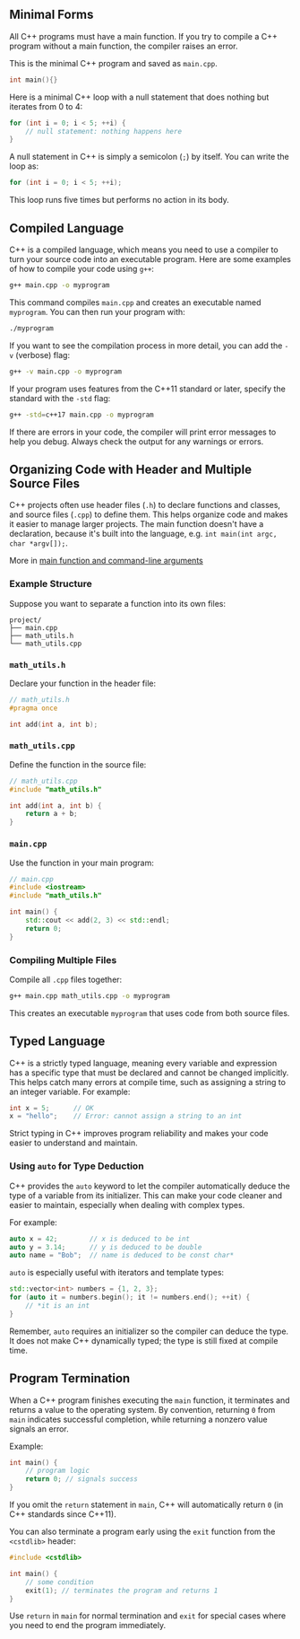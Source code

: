 ## Minimal Forms

All C++ programs must have a main function. If you try to compile a C++ program without a main function, the compiler raises an error.

This is the minimal C++ program and saved as `main.cpp`. 
```cpp
int main(){}
```

Here is a minimal C++ loop with a null statement that does nothing but iterates from 0 to 4:

```cpp
for (int i = 0; i < 5; ++i) {
    // null statement: nothing happens here
}
```

A null statement in C++ is simply a semicolon (`;`) by itself. You can write the loop as:

```cpp
for (int i = 0; i < 5; ++i);
```

This loop runs five times but performs no action in its body.

## Compiled Language

C++ is a compiled language, which means you need to use a compiler to turn your source code into an executable program. Here are some examples of how to compile your code using `g++`:

```sh
g++ main.cpp -o myprogram
```

This command compiles `main.cpp` and creates an executable named `myprogram`. You can then run your program with:

```sh
./myprogram
```

If you want to see the compilation process in more detail, you can add the `-v` (verbose) flag:

```sh
g++ -v main.cpp -o myprogram
```

If your program uses features from the C++11 standard or later, specify the standard with the `-std` flag:

```sh
g++ -std=c++17 main.cpp -o myprogram
```

If there are errors in your code, the compiler will print error messages to help you debug. Always check the output for any warnings or errors.

## Organizing Code with Header and Multiple Source Files

C++ projects often use header files (`.h`) to declare functions and classes, and source files (`.cpp`) to define them. This helps organize code and makes it easier to manage larger projects. The main function doesn't have a declaration, because it's built into the language, e.g. `int main(int argc, char *argv[]);`.

More in [main function and command-line arguments](https://learn.microsoft.com/en-us/cpp/cpp/main-function-command-line-args?view=msvc-170)

### Example Structure

Suppose you want to separate a function into its own files:

```
project/
├── main.cpp
├── math_utils.h
└── math_utils.cpp
```

### `math_utils.h`

Declare your function in the header file:

```cpp
// math_utils.h
#pragma once

int add(int a, int b);
```

### `math_utils.cpp`

Define the function in the source file:

```cpp
// math_utils.cpp
#include "math_utils.h"

int add(int a, int b) {
    return a + b;
}
```

### `main.cpp`

Use the function in your main program:

```cpp
// main.cpp
#include <iostream>
#include "math_utils.h"

int main() {
    std::cout << add(2, 3) << std::endl;
    return 0;
}
```

### Compiling Multiple Files

Compile all `.cpp` files together:

```sh
g++ main.cpp math_utils.cpp -o myprogram
```

This creates an executable `myprogram` that uses code from both source files.


## Typed Language

C++ is a strictly typed language, meaning every variable and expression has a specific type that must be declared and cannot be changed implicitly. This helps catch many errors at compile time, such as assigning a string to an integer variable. For example:

```cpp
int x = 5;      // OK
x = "hello";    // Error: cannot assign a string to an int
```

Strict typing in C++ improves program reliability and makes your code easier to understand and maintain.

### Using `auto` for Type Deduction

C++ provides the `auto` keyword to let the compiler automatically deduce the type of a variable from its initializer. This can make your code cleaner and easier to maintain, especially when dealing with complex types.

For example:

```cpp
auto x = 42;        // x is deduced to be int
auto y = 3.14;      // y is deduced to be double
auto name = "Bob";  // name is deduced to be const char*
```

`auto` is especially useful with iterators and template types:

```cpp
std::vector<int> numbers = {1, 2, 3};
for (auto it = numbers.begin(); it != numbers.end(); ++it) {
    // *it is an int
}
```

Remember, `auto` requires an initializer so the compiler can deduce the type. It does not make C++ dynamically typed; the type is still fixed at compile time.

## Program Termination

When a C++ program finishes executing the `main` function, it terminates and returns a value to the operating system. By convention, returning `0` from `main` indicates successful completion, while returning a nonzero value signals an error.

Example:

```cpp
int main() {
    // program logic
    return 0; // signals success
}
```

If you omit the `return` statement in `main`, C++ will automatically return `0` (in C++ standards since C++11).

You can also terminate a program early using the `exit` function from the `<cstdlib>` header:

```cpp
#include <cstdlib>

int main() {
    // some condition
    exit(1); // terminates the program and returns 1
}
```

Use `return` in `main` for normal termination and `exit` for special cases where you need to end the program immediately.
